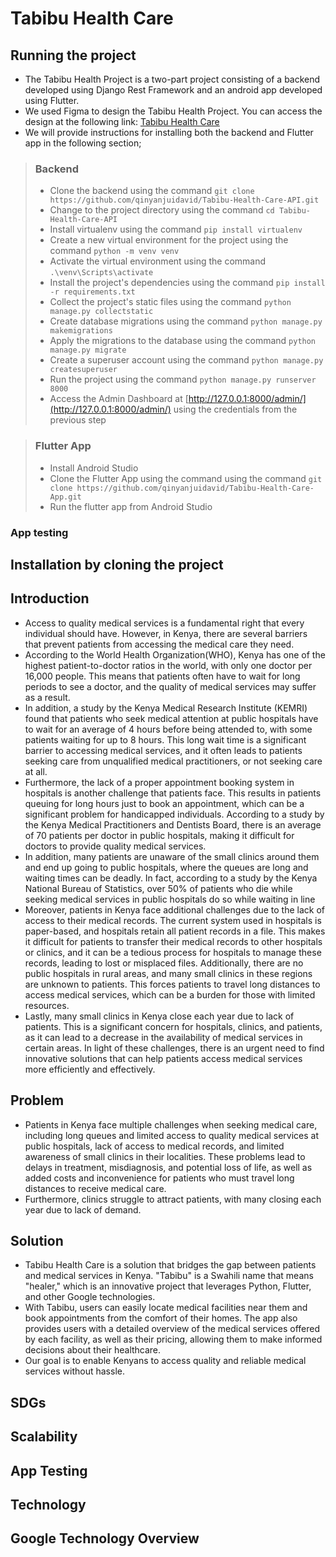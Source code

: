 # Tabibu Health Care

## Running the project

- The Tabibu Health Project is a two-part project consisting of a backend developed using Django Rest Framework and an android app developed using Flutter.
- We used Figma to design the Tabibu Health Project. You can access the design at the following link: [Tabibu Health Care](https://www.figma.com/file/wRCK56xCm8XkXLZuZK9oAx/Tabibu-Health-Care?node-id=0%3A1&t=kPS1F67DoLg29e2p-1)  
- We will provide instructions for installing both the backend and Flutter app in the following section;

> ### Backend
>
> - Clone the backend using the command `git clone https://github.com/qinyanjuidavid/Tabibu-Health-Care-API.git`
> - Change to the project directory using the command `cd Tabibu-Health-Care-API`
> - Install virtualenv using the command `pip install virtualenv`
> - Create a new virtual environment for the project using the command `python -m venv venv`
> - Activate the virtual environment using the command `.\venv\Scripts\activate`
> - Install the project's dependencies using the command `pip install -r requirements.txt`
> - Collect the project's static files using the command `python manage.py collectstatic`
> - Create database migrations using the command `python manage.py makemigrations`
> - Apply the migrations to the database using the command `python manage.py migrate`
> - Create a superuser account using the command `python manage.py createsuperuser`
> - Run the project using the command `python manage.py runserver 8000`
> - Access the Admin Dashboard at [http://127.0.0.1:8000/admin/](http://127.0.0.1:8000/admin/) using the credentials from the previous step

>### Flutter App
>
> - Install Android Studio
> - Clone the Flutter App using the command using the command `git clone https://github.com/qinyanjuidavid/Tabibu-Health-Care-App.git`
> - Run the flutter app from Android Studio

### App testing

## Installation by cloning the project

## Introduction

- Access to quality medical services is a fundamental right that every individual should have. However, in Kenya, there are several barriers that prevent patients from accessing the medical care they need. 
- According to the World Health Organization(WHO), Kenya has one of the highest patient-to-doctor ratios in the world, with only one doctor per 16,000 people. This means that patients often have to wait for long periods to see a doctor, and the quality of medical services may suffer as a result. 
- In addition, a study by the Kenya Medical Research Institute (KEMRI) found that patients who seek medical attention at public hospitals have to wait for an average of 4 hours before being attended to, with some patients waiting for up to 8 hours. This long wait time is a significant barrier to accessing medical services, and it often leads to patients seeking care from unqualified medical practitioners, or not seeking care at all.
- Furthermore, the lack of a proper appointment booking system in hospitals is another challenge that patients face. This results in patients queuing for long hours just to book an appointment, which can be a significant problem for handicapped individuals. According to a study by the Kenya Medical Practitioners and Dentists Board, there is an average of 70 patients per doctor in public hospitals, making it difficult for doctors to provide quality medical services.
- In addition, many patients are unaware of the small clinics around them and end up going to public hospitals, where the queues are long and waiting times can be deadly. In fact, according to a study by the Kenya National Bureau of Statistics, over 50% of patients who die while seeking medical services in public hospitals do so while waiting in line
- Moreover, patients in Kenya face additional challenges due to the lack of access to their medical records. The current system used in hospitals is paper-based, and hospitals retain all patient records in a file. This makes it difficult for patients to transfer their medical records to other hospitals or clinics, and it can be a tedious process for hospitals to manage these records, leading to lost or misplaced files. Additionally, there are no public hospitals in rural areas, and many small clinics in these regions are unknown to patients. This forces patients to travel long distances to access medical services, which can be a burden for those with limited resources.
- Lastly, many small clinics in Kenya close each year due to lack of patients. This is a significant concern for hospitals, clinics, and patients, as it can lead to a decrease in the availability of medical services in certain areas.
In light of these challenges, there is an urgent need to find innovative solutions that can help patients access medical services more efficiently and effectively. 
## Problem

- Patients in Kenya face multiple challenges when seeking medical care, including long queues and limited access to quality medical services at public hospitals, lack of access to medical records, and limited awareness of small clinics in their localities. These problems lead to delays in treatment, misdiagnosis, and potential loss of life, as well as added costs and inconvenience for patients who must travel long distances to receive medical care. 
- Furthermore, clinics struggle to attract patients, with many closing each year due to lack of demand. 

## Solution

- Tabibu Health Care is a solution that bridges the gap between patients and medical services in Kenya. "Tabibu" is a Swahili name that means "healer," which is an innovative project that leverages Python, Flutter, and other Google technologies.
- With Tabibu, users can easily locate medical facilities near them and book appointments from the comfort of their homes. The app also provides users with a detailed overview of the medical services offered by each facility, as well as their pricing, allowing them to make informed decisions about their healthcare.
- Our goal is to enable Kenyans to access quality and reliable medical services without hassle.

## SDGs



## Scalability


## App Testing


## Technology


## Google Technology Overview
